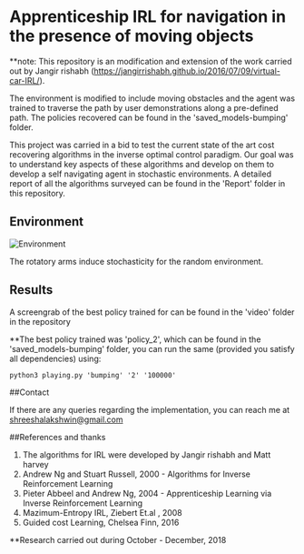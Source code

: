 # Apprenticeship IRL for navigation in the presence of moving objects

**note: This repository is an modification and extension of the work carried out by Jangir rishabh (https://jangirrishabh.github.io/2016/07/09/virtual-car-IRL/). 

The environment is modified to include moving obstacles and the agent was trained to traverse the path by user demonstrations along a pre-defined path. The policies recovered can be found in the 'saved_models-bumping' folder.

This project was carried in a bid to test the current state of the art cost recovering algorithms in the inverse optimal control paradigm. Our goal was to understand key aspects of these algorithms and develop on them to develop a self navigating agent in stochastic environments. A detailed report of all the algorithms surveyed can be found in the 'Report' folder in this repository. 


## Environment 

![Environment](https://raw.githubusercontent.com/test13234/IRL_test/Images/Env.png)

The rotatory arms induce stochasticity for the random environment. 

## Results
 
A screengrab of the best policy trained for can be found in the 'video' folder in the repository

**The best policy trained was 'policy_2', which can be found in the 'saved_models-bumping' folder, you can run the same (provided you satisfy all dependencies) using: 

`python3 playing.py 'bumping' '2' '100000'`


##Contact

If there are any queries regarding the implementation, you can reach me at shreeshalakshwin@gmail.com

##References and thanks

1. The algorithms for IRL were developed by Jangir rishabh and Matt harvey
2. Andrew Ng and Stuart Russell, 2000 - Algorithms for Inverse Reinforcement Learning
3. Pieter Abbeel and Andrew Ng, 2004 - Apprenticeship Learning via Inverse Reinforcement Learning
4. Mazimum-Entropy IRL, Ziebert Et.al , 2008
5. Guided cost Learning, Chelsea Finn, 2016


**Research carried out during October - December, 2018 


